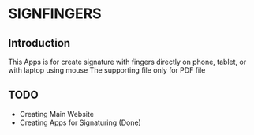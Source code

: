 # SIGNFINGERS

## Introduction

This Apps is for create signature with fingers directly on phone, tablet, or with laptop using mouse
The supporting file only for PDF file

## TODO
- Creating Main Website
- Creating Apps for Signaturing (Done)
